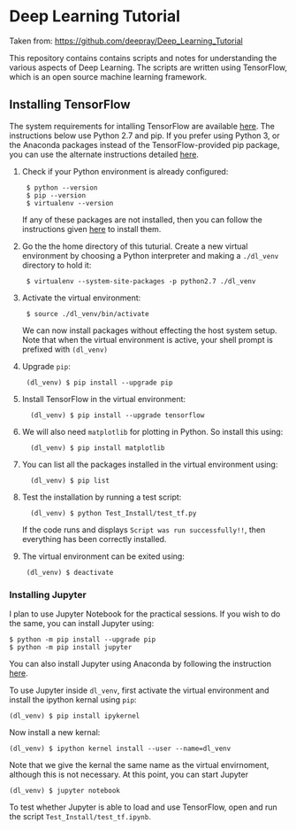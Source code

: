 # Deep Learning Tutorial

Taken from: https://github.com/deepray/Deep_Learning_Tutorial

This repository contains contains scripts and notes for understanding the various aspects of Deep Learning. The scripts are written using TensorFlow, which is an open source machine learning framework.

## Installing TensorFlow
The system requirements for intalling TensorFlow are available [here](https://www.tensorflow.org/install). The instructions below use Python 2.7 and pip. If you prefer using Python 3, or the Anaconda packages instead of the TensorFlow-provided pip package, you can use the alternate instructions detailed [here](https://www.tensorflow.org/install).

1. Check if your Python environment is already configured:
   
        $ python --version
        $ pip --version
        $ virtualenv --version
        
   If any of these packages are not installed, then you can follow the instructions given [here](https://www.tensorflow.org/install) to install them.
   
2. Go the the home directory of this tuturial. Create a new virtual environment by choosing a Python interpreter and making a `./dl_venv` directory to hold it:  

        $ virtualenv --system-site-packages -p python2.7 ./dl_venv   
        
3. Activate the virtual environment:
              
        $ source ./dl_venv/bin/activate
        
   We can now install packages without effecting the host system setup. Note that when the virtual environment is active, your shell prompt is prefixed with `(dl_venv)`

4. Upgrade `pip`:

        (dl_venv) $ pip install --upgrade pip        
        
5. Install TensorFlow in the virtual environment:

		 (dl_venv) $ pip install --upgrade tensorflow
		 
6. We will also need `matplotlib` for plotting in Python. So install this using: 

		 (dl_venv) $ pip install matplotlib		        
7. You can list all the packages installed in the virtual environment using:

		 (dl_venv) $ pip list
		 
8. Test the installation by running a test script:

		 (dl_venv) $ python Test_Install/test_tf.py
		 
	If the code runs and displays `Script was run successfully!!`, then everything has been correctly installed.
	
9. The virtual environment can be exited using:

        (dl_venv) $ deactivate 	
        
### Installing Jupyter

I plan to use Jupyter Notebook for the practical sessions. If you wish to do the same, you can install Jupyter using:

    $ python -m pip install --upgrade pip
    $ python -m pip install jupyter  
You can also install Jupyter using Anaconda by following the instruction [here](https://jupyter.org/install.html).	    
     

To use Jupyter inside `dl_venv`, first activate the virtual environment and install the ipython kernal using `pip`:
    
    (dl_venv) $ pip install ipykernel
   
Now install a new kernal:

    (dl_venv) $ ipython kernel install --user --name=dl_venv
   
Note that we give the kernal the same name as the virtual envirnoment, although this is not necessary. At this point, you can start Jupyter
   
    (dl_venv) $ jupyter notebook

To test whether Jupyter is able to load and use TensorFlow, open and run the script `Test_Install/test_tf.ipynb`.      
